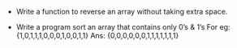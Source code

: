 - Write a function to reverse an array without taking extra space.


- Write a program sort an array that contains only 0’s & 1’s
For eg: {1,0,1,1,1,0,0,0,1,0,0,1,1}
Ans: {0,0,0,0,0,0,1,1,1,1,1,1,1}